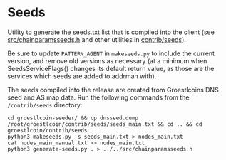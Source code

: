 # Seeds

Utility to generate the seeds.txt list that is compiled into the client
(see [src/chainparamsseeds.h](/src/chainparamsseeds.h) and other utilities in [contrib/seeds](/contrib/seeds)).

Be sure to update `PATTERN_AGENT` in `makeseeds.py` to include the current version,
and remove old versions as necessary (at a minimum when SeedsServiceFlags()
changes its default return value, as those are the services which seeds are added
to addrman with).

The seeds compiled into the release are created from Groestlcoins DNS seed and AS map
data. Run the following commands from the `/contrib/seeds` directory:

```
cd groestlcoin-seeder/ && cp dnsseed.dump /root/groestlcoin/contrib/seeds/seeds_main.txt && cd .. && cd groestlcoin/contrib/seeds
python3 makeseeds.py -s seeds_main.txt > nodes_main.txt
cat nodes_main_manual.txt >> nodes_main.txt
python3 generate-seeds.py . > ../../src/chainparamsseeds.h
```
